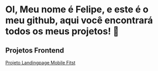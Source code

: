 # OI, Meu nome é Felipe, e este é o meu github, aqui você encontrará todos os meus projetos! 👋

## Projetos Frontend

[Projeto Landingpage Mobile Fitst](https://github.com/felipedarosaoliveira/exemplo_elite)


<!--
**felipedarosaoliveira/felipedarosaoliveira** is a ✨ _special_ ✨ repository because its `README.md` (this file) appears on your GitHub profile.

Here are some ideas to get you started:

- 🔭 I’m currently working on ...
- 🌱 I’m currently learning ...
- 👯 I’m looking to collaborate on ...
- 🤔 I’m looking for help with ...
- 💬 Ask me about ...
- 📫 How to reach me: ...
- 😄 Pronouns: ...
- ⚡ Fun fact: ...
-->
